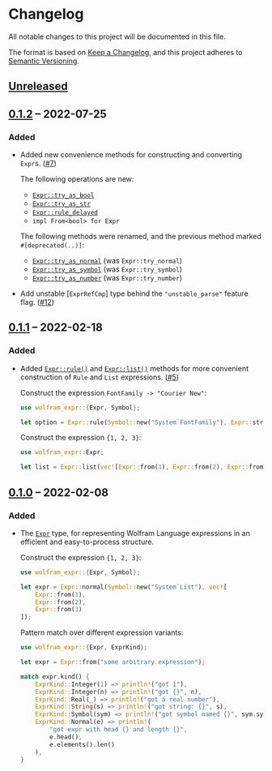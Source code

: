 # Changelog

All notable changes to this project will be documented in this file.

The format is based on [Keep a Changelog](https://keepachangelog.com/en/1.0.0/),
and this project adheres to [Semantic Versioning](https://semver.org/spec/v2.0.0.html).

## [Unreleased]



## [0.1.2] – 2022-07-25

### Added

* Added new convenience methods for constructing and converting `Expr`s. ([#7])

  The following operations are new:

  * [`Expr::try_as_bool`](https://docs.rs/wolfram-expr/0.1.2/wolfram_expr/struct.Expr.html#method.try_as_bool)
  * [`Expr::try_as_str`](https://docs.rs/wolfram-expr/0.1.2/wolfram_expr/struct.Expr.html#method.try_as_str)
  * [`Expr::rule_delayed`](https://docs.rs/wolfram-expr/0.1.2/wolfram_expr/struct.Expr.html#method.rule_delayed)
  * `impl From<bool> for Expr`

  The following methods were renamed, and the previous method marked
  `#[deprecated(..)]`:

  * [`Expr::try_as_normal`](https://docs.rs/wolfram-expr/0.1.2/wolfram_expr/struct.Expr.html#method.try_as_normal)
    (was `Expr::try_normal`)
  * [`Expr::try_as_symbol`](https://docs.rs/wolfram-expr/0.1.2/wolfram_expr/struct.Expr.html#method.try_as_symbol)
    (was `Expr::try_symbol`)
  * [`Expr::try_as_number`](https://docs.rs/wolfram-expr/0.1.2/wolfram_expr/struct.Expr.html#method.try_as_number)
    (was `Expr::try_number`)

* Add unstable [`ExprRefCmp`] type behind the `"unstable_parse"` feature flag. ([#12])



## [0.1.1] – 2022-02-18

### Added

* Added [`Expr::rule()`](https://docs.rs/wolfram-expr/0.1.1/wolfram_expr/struct.Expr.html#method.rule)
  and [`Expr::list()`](https://docs.rs/wolfram-expr/0.1.1/wolfram_expr/struct.Expr.html#method.list)
  methods for more convenient construction of `Rule` and `List` expressions. ([#5])

  Construct the expression `FontFamily -> "Courier New"`:

  ```rust
  use wolfram_expr::{Expr, Symbol};

  let option = Expr::rule(Symbol::new("System`FontFamily"), Expr::string("Courier New"));
  ```

  Construct the expression `{1, 2, 3}`:

  ```rust
  use wolfram_expr::Expr;

  let list = Expr::list(vec![Expr::from(1), Expr::from(2), Expr::from(3)]);
  ```



## [0.1.0] – 2022-02-08

### Added

* The [`Expr`](https://docs.rs/wolfram-expr/0.1.0/wolfram_expr/struct.Expr.html) type, for
  representing Wolfram Language expressions in an efficient and easy-to-process structure.

  Construct the expression `{1, 2, 3}`:

  ```rust
  use wolfram_expr::{Expr, Symbol};

  let expr = Expr::normal(Symbol::new("System`List"), vec![
      Expr::from(1),
      Expr::from(2),
      Expr::from(3)
  ]);
  ```

  Pattern match over different expression variants:

  ```rust
  use wolfram_expr::{Expr, ExprKind};

  let expr = Expr::from("some arbitrary expression");

  match expr.kind() {
      ExprKind::Integer(1) => println!("got 1"),
      ExprKind::Integer(n) => println!("got {}", n),
      ExprKind::Real(_) => println!("got a real number"),
      ExprKind::String(s) => println!("got string: {}", s),
      ExprKind::Symbol(sym) => println!("got symbol named {}", sym.symbol_name()),
      ExprKind::Normal(e) => println!(
          "got expr with head {} and length {}",
          e.head(),
          e.elements().len()
      ),
  }
  ```




[#5]: https://github.com/WolframResearch/wolfram-expr-rs/pull/5

<!-- v0.1.2 -->
[#7]: https://github.com/WolframResearch/wolfram-expr-rs/pull/7
[#12]: https://github.com/WolframResearch/wolfram-expr-rs/pull/12


<!-- This needs to be updated for each tagged release. -->
[Unreleased]: https://github.com/WolframResearch/wolfram-expr-rs/compare/v0.1.2...HEAD

[0.1.2]: https://github.com/WolframResearch/wolfram-expr-rs/compare/v0.1.1...v0.1.2
[0.1.1]: https://github.com/WolframResearch/wolfram-expr-rs/compare/v0.1.0...v0.1.1
[0.1.0]: https://github.com/WolframResearch/wolfram-expr-rs/releases/tag/v0.1.0